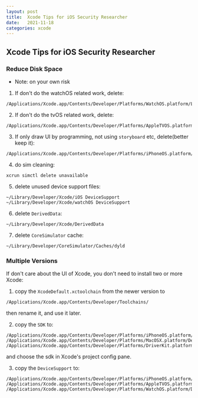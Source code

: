 ```yaml
---
layout: post
title:  Xcode Tips for iOS Security Researcher
date:   2021-11-18
categories: xcode
---
```


##  Xcode Tips for iOS Security Researcher

### Reduce Disk Space
* Note: on your own risk

1. If don't do the watchOS related work, delete:
```
/Applications/Xcode.app/Contents/Developer/Platforms/WatchOS.platform/Library/Developer/CoreSimulator/Profiles/Runtimes/watchOS.simruntime
```

2. If don't do the tvOS related work, delete:
```
/Applications/Xcode.app/Contents/Developer/Platforms/AppleTVOS.platform/Library/Developer/CoreSimulator/Profiles/Runtimes/tvOS.simruntime
```

3. If only draw UI by programming, not using `storyboard` etc, delete(better keep it):
```
/Applications/Xcode.app/Contents/Developer/Platforms/iPhoneOS.platform/Library/Developer/CoreSimulator/Profiles/Runtimes/iOS.simruntime
```

4. do sim cleaning:
```
xcrun simctl delete unavailable
```

5. delete unused device support files:
```
~/Library/Developer/Xcode/iOS DeviceSupport
~/Library/Developer/Xcode/watchOS DeviceSupport
```

6. delete `DerivedData`:
```
~/Library/Developer/Xcode/DerivedData
```

7. delete `CoreSimulator` cache:
```
~/Library/Developer/CoreSimulator/Caches/dyld
```

### Multiple Versions
If don't care about the UI of Xcode, you don't need to install two or more Xcode:
1. copy the `XcodeDefault.xctoolchain` from the newer version to
```
/Applications/Xcode.app/Contents/Developer/Toolchains/
```
then rename it, and use it later.

2. copy the `SDK` to:
```
/Applications/Xcode.app/Contents/Developer/Platforms/iPhoneOS.platform/Developer/SDKs
/Applications/Xcode.app/Contents/Developer/Platforms/MacOSX.platform/Developer/SDKs
/Applications/Xcode.app/Contents/Developer/Platforms/DriverKit.platform/Developer/SDKs
```
and choose the sdk in Xcode's project config pane.

3. copy the `DeviceSupport` to:
```
/Applications/Xcode.app/Contents/Developer/Platforms/iPhoneOS.platform/DeviceSupport
/Applications/Xcode.app/Contents/Developer/Platforms/AppleTVOS.platform/DeviceSupport
/Applications/Xcode.app/Contents/Developer/Platforms/WatchOS.platform/DeviceSupport
```